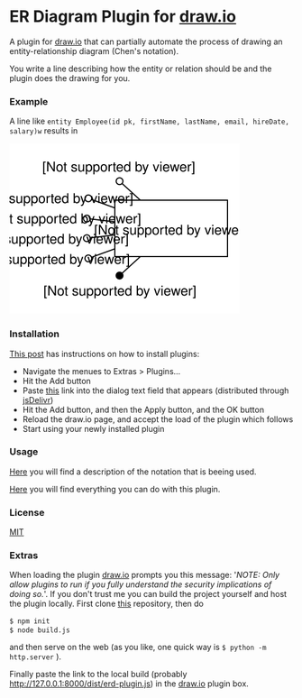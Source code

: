 # ER Diagram Plugin for [draw.io](https://www.draw.io)

A plugin for [draw.io](https://www.draw.io) that can partially automate the process of drawing an entity-relationship diagram (Chen's notation). 

You write a line describing how the entity or relation should be and the plugin does the drawing for you.

### Example
A line like `entity Employee(id pk, firstName, lastName, email, hireDate, salary)w` results in

![Alt text](./examples/employee.svg)

### Installation
[This post](https://github.com/holroy/draw.io-plugins/wiki/Install-draw.io-Plugin) has instructions on how to install plugins:

- Navigate the menues to Extras > Plugins...
- Hit the Add button
- Paste [this](https://cdn.jsdelivr.net/gh/lorctn/draw.io-plugin-for-erd/dist/erd-plugin.js) link into the dialog text field that appears (distributed through [jsDelivr](https://www.jsdelivr.com/))
- Hit the Add button, and then the Apply button, and the OK button
- Reload the draw.io page, and accept the load of the plugin which follows
- Start using your newly installed plugin

### Usage
[Here](./notation.md) you will find a description of the notation that is beeing used.

[Here](./usage.md) you will find everything you can do with this plugin.

### License
[MIT](./LICENSE)

### Extras
When loading the plugin [draw.io](https://www.draw.io) prompts you this message: '*NOTE: Only allow plugins to run if you fully understand the security implications of doing so.*'. If you don't trust me you can build the project yourself and host the plugin locally. First clone [this](https://github.com/lorctn/draw.io-plugin-for-erd) repository, then do

```
$ npm init
$ node build.js
```
and then serve on the web (as you like, one quick way is `$ python -m http.server` ).

Finally paste the link to the local build (probably http://127.0.0.1:8000/dist/erd-plugin.js) in the [draw.io](https://www.draw.io) plugin box.